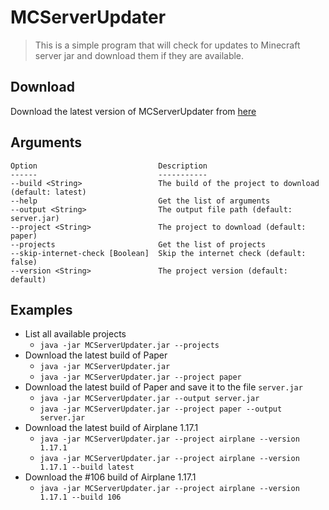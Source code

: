 # MCServerUpdater
> This is a simple program that will check for updates to Minecraft server jar and download them if they are available.

## Download
Download the latest version of MCServerUpdater from [here](https://github.com/HSGamer/MCServerUpdater/releases/tag/1.0.1)

## Arguments
```
Option                           Description
------                           -----------
--build <String>                 The build of the project to download (default: latest)
--help                           Get the list of arguments
--output <String>                The output file path (default: server.jar)
--project <String>               The project to download (default: paper)
--projects                       Get the list of projects
--skip-internet-check [Boolean]  Skip the internet check (default: false)
--version <String>               The project version (default: default)
```

## Examples
* List all available projects
  * `java -jar MCServerUpdater.jar --projects`
* Download the latest build of Paper
  * `java -jar MCServerUpdater.jar`
  * `java -jar MCServerUpdater.jar --project paper`
* Download the latest build of Paper and save it to the file `server.jar`
  * `java -jar MCServerUpdater.jar --output server.jar`
  * `java -jar MCServerUpdater.jar --project paper --output server.jar`
* Download the latest build of Airplane 1.17.1
  * `java -jar MCServerUpdater.jar --project airplane --version 1.17.1`
  * `java -jar MCServerUpdater.jar --project airplane --version 1.17.1 --build latest`
* Download the #106 build of Airplane 1.17.1
  * `java -jar MCServerUpdater.jar --project airplane --version 1.17.1 --build 106`